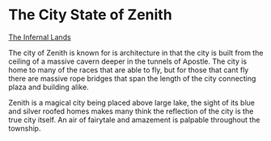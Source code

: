 # The City State of Zenith
[The Infernal Lands](../Geography%20Overview.md)

The city of Zenith is known for is architecture in that the city is built from the ceiling of a massive cavern deeper in the tunnels of Apostle. The city is home to many of the races that are able to fly, but for those that cant fly there are massive rope bridges that span the length of the city connecting plaza and building alike. 

Zenith is a magical city being placed above large lake, the sight of its blue and silver roofed homes makes many think the reflection of the city is the true city itself. An air of fairytale and amazement is palpable throughout the township.